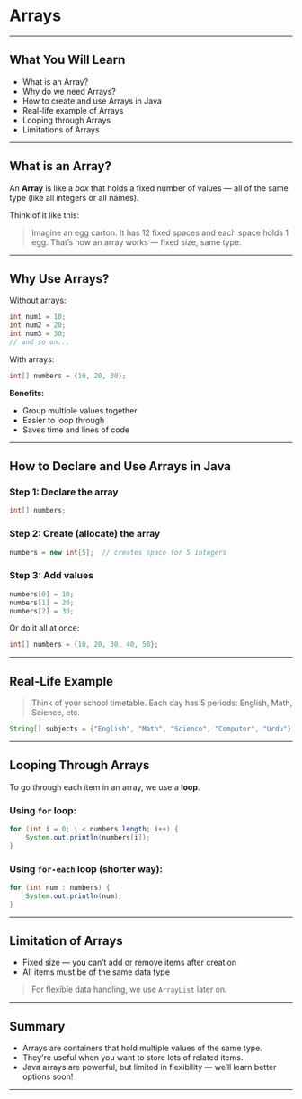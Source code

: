 # Arrays

---

## What You Will Learn

* What is an Array?
* Why do we need Arrays?
* How to create and use Arrays in Java
* Real-life example of Arrays
* Looping through Arrays
* Limitations of Arrays

---

## What is an Array?

An **Array** is like a *box* that holds a fixed number of values — all of the same type (like all integers or all names).

Think of it like this:

> Imagine an egg carton.
> It has 12 fixed spaces and each space holds 1 egg.
> That’s how an array works — fixed size, same type.

---

## Why Use Arrays?

Without arrays:

```java
int num1 = 10;
int num2 = 20;
int num3 = 30;
// and so on...
```

With arrays:

```java
int[] numbers = {10, 20, 30};
```

**Benefits:**

* Group multiple values together
* Easier to loop through
* Saves time and lines of code

---

## How to Declare and Use Arrays in Java

### Step 1: Declare the array

```java
int[] numbers;
```

### Step 2: Create (allocate) the array

```java
numbers = new int[5];  // creates space for 5 integers
```

### Step 3: Add values

```java
numbers[0] = 10;
numbers[1] = 20;
numbers[2] = 30;
```

Or do it all at once:

```java
int[] numbers = {10, 20, 30, 40, 50};
```

---

## Real-Life Example

> Think of your school timetable.
> Each day has 5 periods: English, Math, Science, etc.

```java
String[] subjects = {"English", "Math", "Science", "Computer", "Urdu"};
```

---

## Looping Through Arrays

To go through each item in an array, we use a **loop**.

### Using `for` loop:

```java
for (int i = 0; i < numbers.length; i++) {
    System.out.println(numbers[i]);
}
```

### Using `for-each` loop (shorter way):

```java
for (int num : numbers) {
    System.out.println(num);
}
```

---

## Limitation of Arrays

* Fixed size — you can’t add or remove items after creation
* All items must be of the same data type

> For flexible data handling, we use `ArrayList` later on.

---

## Summary

* Arrays are containers that hold multiple values of the same type.
* They're useful when you want to store lots of related items.
* Java arrays are powerful, but limited in flexibility — we’ll learn better options soon!

---

